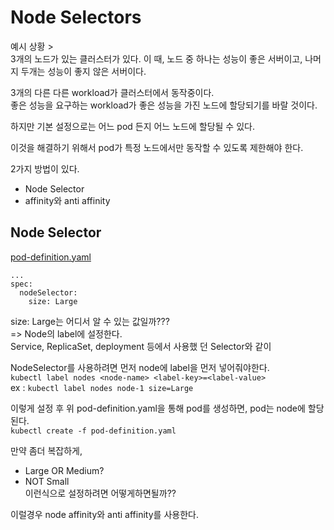 # Node Selectors
예시 상황 >  
3개의 노드가 있는 클러스터가 있다. 이 때, 노드 중 하나는 성능이 좋은 서버이고, 나머지 두개는 성능이 좋지 않은 서버이다.

3개의 다른 다른 workload가 클러스터에서 동작중이다.  
좋은 성능을 요구하는 workload가 좋은 성능을 가진 노드에 할당되기를 바랄 것이다.

하지만 기본 설정으로는 어느 pod 든지 어느 노드에 할당될 수 있다.

이것을 해결하기 위해서 pod가 특정 노드에서만 동작할 수 있도록 제한해야 한다.

2가지 방법이 있다.
* Node Selector
* affinity와 anti affinity
## Node Selector
[pod-definition.yaml](../demo/scheduler/pod-definition.yaml)
```
...
spec:
  nodeSelector:
    size: Large
```
size: Large는 어디서 알 수 있는 값일까???  
=> Node의 label에 설정한다.   
Service, ReplicaSet, deployment 등에서 사용했 던 Selector와 같이  

NodeSelector를 사용하려면 먼저 node에 label을 먼저 넣어줘야한다.  
`kubectl label nodes <node-name> <label-key>=<label-value>`  
ex : `kubectl label nodes node-1 size=Large`


이렇게 설정 후 위 pod-definition.yaml을 통해 pod를 생성하면, pod는 node에 할당된다.  
`kubectl create -f pod-definition.yaml`


만약 좀더 복잡하게,  
- Large OR Medium?   
- NOT Small  
이런식으로 설정하려면 어떻게하면될까??

이럴경우 node affinity와 anti affinity를 사용한다.
